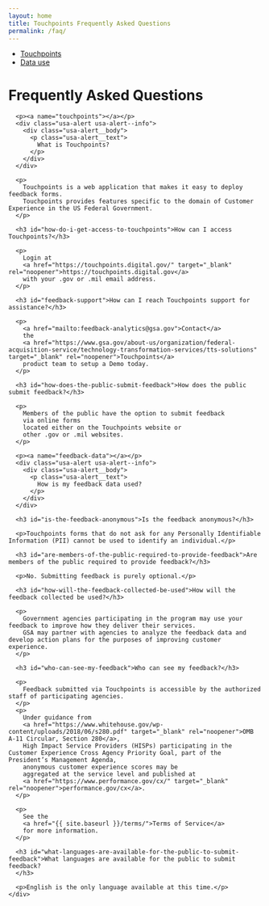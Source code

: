```yaml
---
layout: home
title: Touchpoints Frequently Asked Questions
permalink: /faq/
---
```


<div class="grid-container usa-prose">
  <div class="grid-row grid-gap-md">
    <div class="tablet:grid-col-3">
      <ul>
        <li>
          <a href="#touchpoints">Touchpoints</a>
        </li>
        <li>
          <a href="#feedback-data">Data use</a>
        </li>
      </ul>
    </div>
    <div class="tablet:grid-col-9">
      <h1 id="frequently-asked-questions">Frequently Asked Questions</h1>

      <p><a name="touchpoints"></a></p>
      <div class="usa-alert usa-alert--info">
        <div class="usa-alert__body">
          <p class="usa-alert__text">
            What is Touchpoints?
          </p>
        </div>
      </div>

      <p>
        Touchpoints is a web application that makes it easy to deploy feedback forms.
        Touchpoints provides features specific to the domain of Customer Experience in the US Federal Government.
      </p>

      <h3 id="how-do-i-get-access-to-touchpoints">How can I access Touchpoints?</h3>

      <p>
        Login at
        <a href="https://touchpoints.digital.gov/" target="_blank" rel="noopener">https://touchpoints.digital.gov</a>
        with your .gov or .mil email address.
      </p>

      <h3 id="feedback-support">How can I reach Touchpoints support for assistance?</h3>

      <p>
        <a href="mailto:feedback-analytics@gsa.gov">Contact</a>
        the
        <a href="https://www.gsa.gov/about-us/organization/federal-acquisition-service/technology-transformation-services/tts-solutions" target="_blank" rel="noopener">Touchpoints</a>
        product team to setup a Demo today.
      </p>

      <h3 id="how-does-the-public-submit-feedback">How does the public submit feedback?</h3>

      <p>
        Members of the public have the option to submit feedback
        via online forms
        located either on the Touchpoints website or
        other .gov or .mil websites.
      </p>

      <p><a name="feedback-data"></a></p>
      <div class="usa-alert usa-alert--info">
        <div class="usa-alert__body">
          <p class="usa-alert__text">
            How is my feedback data used?
          </p>
        </div>
      </div>

      <h3 id="is-the-feedback-anonymous">Is the feedback anonymous?</h3>

      <p>Touchpoints forms that do not ask for any Personally Identifiable Information (PII) cannot be used to identify an individual.</p>

      <h3 id="are-members-of-the-public-required-to-provide-feedback">Are members of the public required to provide feedback?</h3>

      <p>No. Submitting feedback is purely optional.</p>

      <h3 id="how-will-the-feedback-collected-be-used">How will the feedback collected be used?</h3>

      <p>
        Government agencies participating in the program may use your feedback to improve how they deliver their services.
        GSA may partner with agencies to analyze the feedback data and develop action plans for the purposes of improving customer experience.
      </p>

      <h3 id="who-can-see-my-feedback">Who can see my feedback?</h3>

      <p>
        Feedback submitted via Touchpoints is accessible by the authorized staff of participating agencies.
      </p>
      <p>
        Under guidance from
        <a href="https://www.whitehouse.gov/wp-content/uploads/2018/06/s280.pdf" target="_blank" rel="noopener">OMB A-11 Circular, Section 280</a>,
        High Impact Service Providers (HISPs) participating in the Customer Experience Cross Agency Priority Goal, part of the President’s Management Agenda,
        anonymous customer experience scores may be
        aggregated at the service level and published at
        <a href="https://www.performance.gov/cx/" target="_blank" rel="noopener">performance.gov/cx</a>.
      </p>

      <p>
        See the
        <a href="{{ site.baseurl }}/terms/">Terms of Service</a>
        for more information.
      </p>

      <h3 id="what-languages-are-available-for-the-public-to-submit-feedback">What languages are available for the public to submit feedback?
      </h3>

      <p>English is the only language available at this time.</p>
    </div>
  </div>
</div>
